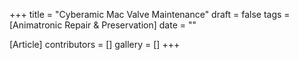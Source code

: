+++
title = "Cyberamic Mac Valve Maintenance"
draft = false
tags = [Animatronic Repair & Preservation]
date = ""

[Article]
contributors = []
gallery = []
+++